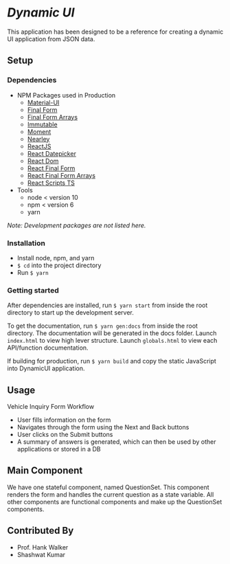 # *Dynamic UI*

This application has been designed to be a reference for creating a dynamic UI application from JSON data.

## Setup 

### Dependencies

* NPM Packages used in Production
  * [Material-UI](https://www.npmjs.com/package/@material-ui/core)
  * [Final Form](https://www.npmjs.com/package/final-form)
  * [Final Form Arrays](https://www.npmjs.com/package/final-form-arrays)
  * [Immutable](https://www.npmjs.com/package/immutable)
  * [Moment](https://www.npmjs.com/package/moment)
  * [Nearley](https://www.npmjs.com/package/nearley)
  * [ReactJS](https://www.npmjs.com/package/react)
  * [React Datepicker](https://www.npmjs.com/package/react-datepicker)
  * [React Dom](https://www.npmjs.com/package/react-dom)
  * [React Final Form](https://www.npmjs.com/package/react-final-form)
  * [React Final Form Arrays](https://www.npmjs.com/package/react-final-form-arrays)
  * [React Scripts TS](https://www.npmjs.com/package/react-scripts-ts)
* Tools
  * node < version 10
  * npm < version 6
  * yarn

*Note: Development packages are not listed here.*

### Installation

* Install node, npm, and yarn
* `$ cd` into the project directory
* Run `$ yarn` 

### Getting started

After dependencies are installed, run `$ yarn start` from inside the root directory to start up the development server.

To get the documentation, run `$ yarn gen:docs` from inside the root directory. The documentation will be generated in the docs folder. Launch `index.html` to view high lever structure. Launch `globals.html` to view each API/function documentation.

If building for production, run `$ yarn build` and copy the static JavaScript into DynamicUI application.

## Usage

Vehicle Inquiry Form Workflow
* User fills information on the form
* Navigates through the form using the Next and Back buttons
* User clicks on the Submit buttons
* A summary of answers is generated, which can then be used by other applications or stored in a DB

## Main Component

We have one stateful component, named QuestionSet. This component renders the form and handles the current question as a state variable. All other components are functional components and make up the QuestionSet components.

## Contributed By

* Prof. Hank Walker
* Shashwat Kumar
